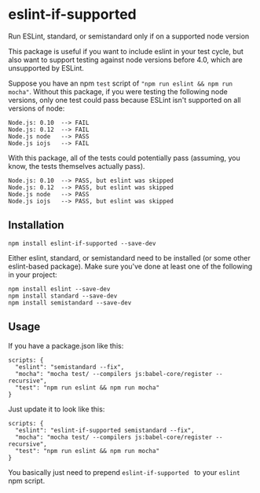 # eslint-if-supported
Run ESLint, standard, or semistandard only if on a supported node version

This package is useful if you want to include eslint in your test cycle, but also want to support testing against node versions before 4.0, which are unsupported by ESLint.

Suppose you have an npm `test` script of `"npm run eslint && npm run mocha"`.  Without this package, if you were testing the following node versions, only one test could pass because ESLint isn't supported on all versions of node:
```
Node.js: 0.10  --> FAIL
Node.js: 0.12  --> FAIL
Node.js node   --> PASS
Node.js iojs   --> FAIL
```

With this package, all of the tests could potentially pass (assuming, you know, the tests themselves actually pass).
```
Node.js: 0.10  --> PASS, but eslint was skipped
Node.js: 0.12  --> PASS, but eslint was skipped
Node.js node   --> PASS
Node.js iojs   --> PASS, but eslint was skipped
```

## Installation
```
npm install eslint-if-supported --save-dev
```

Either eslint, standard, or semistandard need to be installed (or some other eslint-based package). Make sure you've done at least one of the following in your project:
```
npm install eslint --save-dev
npm install standard --save-dev
npm install semistandard --save-dev
```

## Usage
If you have a package.json like this:

```
scripts: {
  "eslint": "semistandard --fix",
  "mocha": "mocha test/ --compilers js:babel-core/register --recursive",
  "test": "npm run eslint && npm run mocha"
}
```

Just update it to look like this:

```
scripts: {
  "eslint": "eslint-if-supported semistandard --fix",
  "mocha": "mocha test/ --compilers js:babel-core/register --recursive",
  "test": "npm run eslint && npm run mocha"
}
```

You basically just need to prepend `eslint-if-supported ` to your `eslint` npm script.
